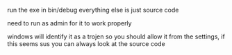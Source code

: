 run the exe in bin/debug everything else is just source code

need to run as admin for it to work properly

windows will identify it as a trojen so you should allow it from the settings, if this seems sus you can always look at the source code

